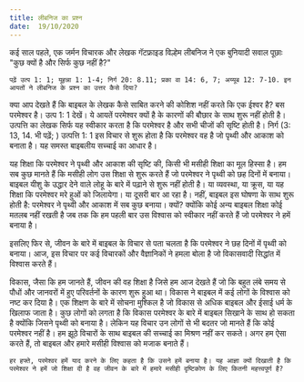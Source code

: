 ```yaml
---
title: लीबनिज का प्रश्न
date:  19/10/2020
---
```


कई साल पहले, एक जर्मन विचारक और लेखक गॅटफ्राइड विल्हेम लीबनिज ने एक बुनियादी सवाल पूछाः "कुछ क्यों है और सिर्फ कुछ नहीं है?"

`पढ़ें उत्प 1: 1; यूहन्ना 1: 1-4; निर्ग 20: 8.11; प्रका वा 14: 6, 7; अय्यूब 12: 7-10. इन आयतों ने लीबनिज के प्रश्न का उत्तर कैसे दिया?`

क्या आप देखते हैं कि बाइबल के लेखक कैसे साबित करने की कोशिश नहीं करते कि एक ईश्वर है? बस परमेश्वर है। उत्प 1: 1 देखें। ये आयतें परमेश्वर क्यों है के कारणों की बौछार के साथ शुरू नहीं होती है। उत्पत्ति का लेखक सिर्फ यह स्वीकार करता है कि परमेश्वर है और सभी चीजों की सृष्टि होती है। निर्ग (3: 13, 14. भी पढ़ें; ) उत्पत्ति 1: 1 इस विचार से शुरू होता है कि परमेश्वर वह है जो पृथ्वी और आकाश को बनाता है। यह समस्त बाइबलीय सच्चाई का आधार है।

यह शिक्षा कि परमेश्वर ने पृथ्वी और आकाश की सृष्टि की, किसी भी मसीही शिक्षा का मूल हिस्सा है। हम सब कुछ मानते हैं कि मसीही लोग उस शिक्षा से शुरू करते हैं जो परमेश्वर ने पृथ्वी को छह दिनों में बनाया। बाइबल यीशु के उद्धार देने वाले लोहू के बारे में पढ़ाने से शुरू नहीं होती है। या व्यवस्था, या क्रूस, या यह शिक्षा कि परमेश्वर मरे हुओं को जिलायेगा। या दूसरी बार आ रहा है। नहीं, बाइबल इस घोषणा के साथ शुरू होती है: परमेश्वर ने पृथ्वी और आकाश में सब कुछ बनाया। क्यों? क्योंकि कोई अन्य बाइबल शिक्षा कोई मतलब नहीं रखती है जब तक कि हम पहली बार उस विश्वास को स्वीकार नहीं करते हैं जो परमेश्वर ने हमें बनाया है।

इसलिए फिर से, जीवन के बारे में बाइबल के विचार से पता चलता है कि परमेश्वर ने छह दिनों में पृथ्वी को बनाया। आज, इस विचार पर कई विचारकों और वैज्ञानिकों ने हमला बोला है जो विकासवादी सिद्धांत में विश्वास करते हैं।

विकास, जैसा कि हम जानते हैं, जीवन की वह शिक्षा है जिसे हम आज देखते हैं जो कि बहुत लंबे समय से पौधों और जानवरों में हुए परिवर्तनों के कारण शुरू हुआ था। विकास ने बाइबल में कई लोगों के विश्वास को नष्ट कर दिया है। एक शिक्षण के बारे में सोचना मुश्किल है जो विकास से अधिक बाइबल और ईसाई धर्म के खिलाफ जाता है। कुछ लोगों को लगता है कि विकास परमेश्वर के बारे में बाइबल सिखाने के साथ हो सकता है क्योंकि जिसने पृथ्वी को बनाया है। लेकिन यह विचार उन लोगों से भी बदतर जो मानते हैं कि कोई परमेश्वर नहीं है। हम झूठे विचारों के साथ बाइबल की सच्चाई का मिश्रण नहीं कर सकते। अगर हम ऐसा करते हैं, तो बाइबल और हमारे मसीही विश्वास को मजाक बनाते हैं।

`हर हफ्ते, परमेश्वर हमें याद करने के लिए कहता है कि उसने हमें बनाया है। यह आज्ञा क्यों दिखाती है कि परमेश्वर ने हमें जो शिक्षा दी है वह जीवन के बारे में हमारे मसीही दृष्टिकोण के लिए कितनी महत्त्वपूर्ण है?`